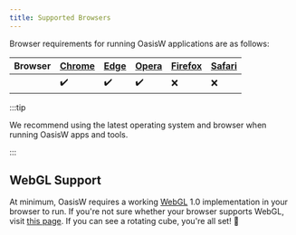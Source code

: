 ```yaml
---
title: Supported Browsers
---
```


Browser requirements for running OasisW applications are as follows:

| Browser | [Chrome](https://www.google.com/chrome/) | [Edge](https://www.microsoft.com/edge) | [Opera](https://www.opera.com/) | [Firefox](https://www.mozilla.org/firefox/) | [Safari](https://www.apple.com/safari/) |  
| --- | --- | --- | --- | --- | --- | 
|  |  ✔️  |  ✔️  |  ✔️  |  ❌  |  ❌  |

:::tip

We recommend using the latest operating system and browser when running OasisW apps and tools.

:::

## WebGL Support

At minimum, OasisW requires a working [WebGL](https://en.wikipedia.org/wiki/WebGL) 1.0 implementation in your browser to run. If you're not sure whether your browser supports WebGL, visit [this page](https://get.webgl.org/). If you can see a rotating cube, you're all set! 🎉

